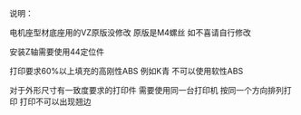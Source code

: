 说明：

电机座型材底座用的VZ原版没修改 原版是M4螺丝 如不喜请自行修改

安装Z轴需要使用44定位件

打印要求60%以上填充的高刚性ABS 例如K青  不可以使用软性ABS

对于外形尺寸有一致度要求的打印件 需要使用同一台打印机 按同一个方向排列打印  打印不可以出现翘边

